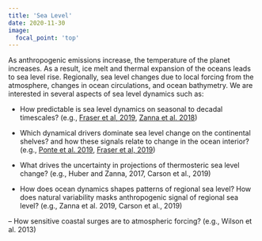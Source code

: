 ```yaml
---
title: 'Sea Level'
date: 2020-11-30
image:
  focal_point: 'top'
---
```


As anthropogenic emissions increase, the temperature of the planet increases. As a result, ice melt and thermal expansion of the oceans leads to sea level rise. Regionally, sea level changes due to local forcing from the atmosphere, changes in ocean circulations, and ocean bathymetry. We are interested in several aspects of sea level dynamics such as:

- How predictable is sea level dynamics on seasonal to decadal timescales? (e.g., [Fraser et al, 2019](/publication/fraser-et-al-2019/), [Zanna et al. 2018](/publication/zanna-et-al-2018/))

- Which dynamical drivers dominate sea level change on the continental shelves? and how these signals relate to change in the ocean interior? (e.g., [Ponte et al. 2019](https://laurezanna.github.io/publication/ponte-et-al-2019/), [Fraser et al, 2019](/publication/fraser-et-al-2019/))

- What drives the uncertainty in projections of thermosteric sea level change? (e.g., Huber and Zanna, 2017, Carson et al., 2019)

- How does ocean dynamics shapes patterns of regional sea level? How does natural variability masks anthropogenic signal of regional sea level? (e.g., Zanna et al. 2019, Carson et al., 2019)

– How sensitive coastal surges are to atmospheric forcing? (e.g., Wilson et al. 2013)
